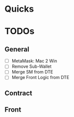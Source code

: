 # Quicks
# TODOs

## General

- [ ] MetaMask: Mac 2 Win
- [ ] Remove Sub-Wallet
- [ ] Merge SM from DTE
- [ ] Merge Front Logic from DTE

## Contract

## Front